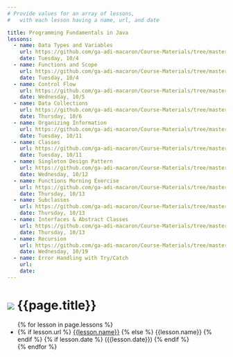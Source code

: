 ```yaml
---
# Provide values for an array of lessons,
#   with each lesson having a name, url, and date

title: Programming Fundamentals in Java
lessons:
  - name: Data Types and Variables
    url: https://github.com/ga-adi-macaron/Course-Materials/tree/master/lessons/programming-fundamentals-in-java/data-types-and-variables
    date: Tuesday, 10/4
  - name: Functions and Scope
    url: https://github.com/ga-adi-macaron/Course-Materials/tree/master/lessons/programming-fundamentals-in-java/functions-lesson
    date: Tuesday, 10/4
  - name: Control Flow
    url: https://github.com/ga-adi-macaron/Course-Materials/tree/master/lessons/programming-fundamentals-in-java/control-flow
    date: Wednesday, 10/5
  - name: Data Collections
    url: https://github.com/ga-adi-macaron/Course-Materials/tree/master/lessons/programming-fundamentals-in-java/data-collections
    date: Thursday, 10/6
  - name: Organizing Information
    url: https://github.com/ga-adi-macaron/Course-Materials/tree/master/lessons/programming-fundamentals-in-java/organizing-info-lesson
    date: Tuesday, 10/11
  - name: Classes
    url: https://github.com/ga-adi-macaron/Course-Materials/tree/master/lessons/programming-fundamentals-in-java/classes-lesson
    date: Tuesday, 10/11
  - name: Singleton Design Pattern
    url: https://github.com/ga-adi-macaron/Course-Materials/tree/master/lessons/programming-fundamentals-in-java/singleton-design-pattern
    date: Wednesday, 10/12
  - name: Functions Morning Exercise
    url: https://github.com/ga-adi-macaron/Course-Materials/tree/master/lessons/programming-fundamentals-in-java/functions-morning-exercise
    date: Thursday, 10/13
  - name: Subclasses
    url: https://github.com/ga-adi-macaron/Course-Materials/tree/master/lessons/programming-fundamentals-in-java/subclassing-lesson
    date: Thursday, 10/13
  - name: Interfaces & Abstract Classes
    url: https://github.com/ga-adi-macaron/Course-Materials/tree/master/lessons/programming-fundamentals-in-java/interfaces-and-abstract-classes
    date: Thursday, 10/13
  - name: Recursion
    url: https://github.com/ga-adi-macaron/Course-Materials/tree/master/lessons/computer-science-and-interview-prep/recursion-morning-exercise
    date: Wednesday, 10/19
  - name: Error Handling with Try/Catch
    url: 
    date: 
---
```


# ![](https://ga-dash.s3.amazonaws.com/production/assets/logo-9f88ae6c9c3871690e33280fcf557f33.png) {{page.title}}

<ul>
  {% for lesson in page.lessons %}
  <li>
    {% if lesson.url %}
      <a href="{{lesson.url}}">{{lesson.name}}</a>
    {% else %}
      {{lesson.name}}
    {% endif %}
    {% if lesson.date %}
      ({{lesson.date}})
    {% endif %}
  </li>
  {% endfor %}
</ul>

